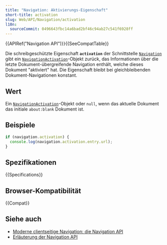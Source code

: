 ```yaml
---
title: "Navigation: Aktivierungs-Eigenschaft"
short-title: activation
slug: Web/API/Navigation/activation
l10n:
  sourceCommit: 0496643fbc14a6bad2bf46c94ab27c541f6928ff
---
```


{{APIRef("Navigation API")}}{{SeeCompatTable}}

Die schreibgeschützte Eigenschaft **`activation`** der Schnittstelle [`Navigation`](/de/docs/Web/API/Navigation) gibt ein [`NavigationActivation`](/de/docs/Web/API/NavigationActivation)-Objekt zurück, das Informationen über die letzte Dokument-übergreifende Navigation enthält, welche dieses Dokument "aktiviert" hat. Die Eigenschaft bleibt bei gleichbleibenden Dokument-Navigationen konstant.

## Wert

Ein [`NavigationActivation`](/de/docs/Web/API/NavigationActivation)-Objekt oder `null`, wenn das aktuelle Dokument das initiale `about:blank` Dokument ist.

## Beispiele

```js
if (navigation.activation) {
  console.log(navigation.activation.entry.url);
}
```

## Spezifikationen

{{Specifications}}

## Browser-Kompatibilität

{{Compat}}

## Siehe auch

- [Moderne clientseitige Navigation: die Navigation API](https://developer.chrome.com/docs/web-platform/navigation-api/)
- [Erläuterung der Navigation API](https://github.com/WICG/navigation-api/blob/main/README.md)
